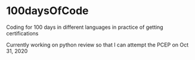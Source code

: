# 100daysOfCode
Coding for 100 days in different languages in practice of getting certifications

Currently working on python review so that I can attempt the PCEP on Oct 31, 2020
